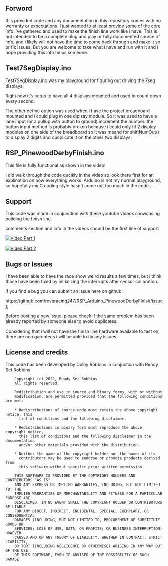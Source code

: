## Forword

this provided code and any documentation in this repository comes with no warranty or expectations. I 
just wanted to at least provide some of the core info i've gathered and used to make the finish line work
like i have. This is not intended to be a complete plug and play or fully documented source of info, and 
i likely will not have the time to come back through and make it so or fix issues. But you are welcome 
to take what i have and run with it and i hope providing this info helps someone.

## Test7SegDisplay.ino

Test7SegDisplay.ino was my playground for figuring out driving the 7seg displays.

Right now it's setup to have all 4 displays mounted and used to count down every second.

The other define option was used when i have the project breadboard mounted and i could plug in one diplsay
module. So it was used to have a lane input (or a pullup with button to ground) increment the number. the
button input method is probably broken because i could only fit 2 display modules on one side of the
breadboard so it was meand for shiftNumOut() to display 2 digits and ducplicate it on the other two displays.

## RSP_PinewoodDerbyFinish.ino

This file is fully functional as shown in the video!

I did walk through the code qucikly in the video so look there first for an explination on how everything works.
Arduino is not my normal playground, so hopefully my C coding style hasn't come out too much in the code....

## Support

This code was made in conjunction with these youtube videos showcasing building the finish line.

comments section and info in the videos should be the first line of support

[![Video Part 1](https://img.youtube.com/vi/rtugbOUozOg/0.jpg)](https://www.youtube.com/watch?v=rtugbOUozOg)

[![Video Part 2](https://img.youtube.com/vi/Gi4np0JqLgA/0.jpg)](https://www.youtube.com/watch?v=Gi4np0JqLgA)


## Bugs or Issues

I have been able to have the race show weird results a few times, but i think those have been fixed by 
initializing the interrupts after sensor calibration.

If you find a bug you can submit an issue here on github:

https://github.com/revoracing247/RSP_Arduino_PinewoodDerbyFinish/issues

Before posting a new issue, please check if the same problem has been already reported by someone else
to avoid duplicates.

Considering that i will not have the finish line hardware available to test on, there are non garentees
i will be able to fix any issues.

## License and credits

This code has been developed by Colby Robbins in conjuction with Ready Set Robbins

```
	Copyright (c) 2022, Ready Set Robbins
	All rights reserved.

	Redistribution and use in source and binary forms, with or without
	modification, are permitted provided that the following conditions are met:

	* Redistributions of source code must retain the above copyright notice, this
	  list of conditions and the following disclaimer.

	* Redistributions in binary form must reproduce the above copyright notice,
	  this list of conditions and the following disclaimer in the documentation
	  and/or other materials provided with the distribution.

	* Neither the name of the copyright holder nor the names of its
	  contributors may be used to endorse or promote products derived from
	  this software without specific prior written permission.

	THIS SOFTWARE IS PROVIDED BY THE COPYRIGHT HOLDERS AND CONTRIBUTORS "AS IS"
	AND ANY EXPRESS OR IMPLIED WARRANTIES, INCLUDING, BUT NOT LIMITED TO, THE
	IMPLIED WARRANTIES OF MERCHANTABILITY AND FITNESS FOR A PARTICULAR PURPOSE ARE
	DISCLAIMED. IN NO EVENT SHALL THE COPYRIGHT HOLDER OR CONTRIBUTORS BE LIABLE
	FOR ANY DIRECT, INDIRECT, INCIDENTAL, SPECIAL, EXEMPLARY, OR CONSEQUENTIAL
	DAMAGES (INCLUDING, BUT NOT LIMITED TO, PROCUREMENT OF SUBSTITUTE GOODS OR
	SERVICES; LOSS OF USE, DATA, OR PROFITS; OR BUSINESS INTERRUPTION) HOWEVER
	CAUSED AND ON ANY THEORY OF LIABILITY, WHETHER IN CONTRACT, STRICT LIABILITY,
	OR TORT (INCLUDING NEGLIGENCE OR OTHERWISE) ARISING IN ANY WAY OUT OF THE USE
	OF THIS SOFTWARE, EVEN IF ADVISED OF THE POSSIBILITY OF SUCH DAMAGE.
```
